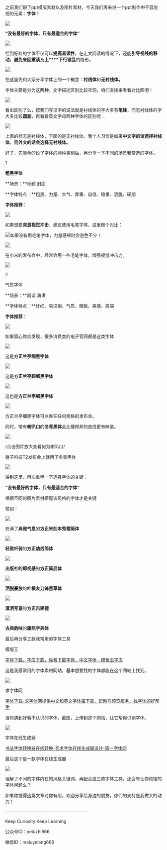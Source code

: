 之前我们聊了ppt模版素材以及图片素材，今天我们再来说一个ppt制作中不容忽视的元素：**字体！**

![](https://pic3.zhimg.com/v2-8499b199a442e58807f47ea29455d24a_r.jpg)

**“没有最好的字体，只有最适合的字体”**  

![](https://pic3.zhimg.com/v2-9413c13a056c6f5322a52586831999c2_r.jpg)

恰到好处的字体不仅可以**提高易读性**，在走文阅读的情况下，还能**引导视线的移动**，**避免来回重读**及**上****下行错乱**的情形。

![](https://pic2.zhimg.com/v2-ffb6135aaa173b4aca62a01d2aa7306d_r.jpg)

在这里先和大家分享字体上的一个概念：**衬线体**和**无衬线体。**  

字体主要是分为这两种，文字描述区别比较空洞，咱们直接来看看对比图吧！

![](https://pic3.zhimg.com/v2-81b1476986a051aaec8c267d92af5242_r.jpg)

看出区别了么，按我们写汉字的说法就是衬线体的字大多有**笔锋**，而无衬线体的字大多比较**圆润**，再看看英文字母两种字体的区别呢：

![](https://pic4.zhimg.com/v2-e46eae56f34f9b744f88a078b5a9551f_r.jpg)

上面的标志是衬线体，下面的是无衬线体。我个人习惯是如果**中文字的话选择衬线体**，而**外文的话会选择无衬线体。**

好了，先简单的说了字体的两种类别后，再分享一下不同的场景我常选的字体。  

1  

**粗黑字体**

**场景：**标题 封面

**字体特点：**粗黑、力量、大气、厚重、自信、稳重、洒脱、硬朗

  

**字体推荐：**

![](https://pic1.zhimg.com/v2-60f20582fc1d9d98f71ea304a46056f0_r.jpg)  

如果想要**突显视觉冲击**，建议使用毛笔字体，这里做个对比：

![](https://pic3.zhimg.com/v2-aa7604563b636fb7ce00941337a52eea_r.jpg)如果没有用毛笔字体，力量感顿时会逊色不少！

![](https://pic4.zhimg.com/v2-f9837c8e03c61285f0f4883df33784ff_r.jpg)

在小米的发布会中，经常会用一些毛笔字体，增强视觉冲击力。  

![](https://pic3.zhimg.com/v2-4f58aef16d7fb5a9c51fb4616dadca66_r.jpg)

2  

气质字体

**场景：**阅读 演讲

  

**字体特点：**纤细、易识别、气质、精致、美感、高端

  

**字体推荐：**

![](https://pic1.zhimg.com/v2-46e3277f88486a55703d1358e88b6dd4_r.jpg)  

如果留心你会发现，很多消费类的电子官网都是这类字体

![](https://pic1.zhimg.com/v2-8d14bafebccbf286c72201b05a60be1c_r.jpg)

这是**方正兰亭细黑字体**

![](https://pic2.zhimg.com/v2-b207078e09cea66c3aa5ccb6d461ba45_r.jpg)

这是**方正兰亭超细黑字体**

![](https://pic3.zhimg.com/v2-52788a15437fe582861821e11f995c56_r.jpg)

这也是**方正兰亭细黑字体**

![](https://pic2.zhimg.com/v2-57e068fc01da999161f8a7eada728c41_r.jpg)

方正兰亭细黑字体可以胜任任何规格的发布会。

同时，带有**喇叭口**的**冬青黑体**会比硬邦邦的直线更有味道。

![](https://pic1.zhimg.com/v2-0b544e1fef00ebfe7fc71fd11aafb3d8_r.jpg)

/点击图片放大查看何为喇叭口/

锤子科技T2发布会上就用了冬青黑体  

![](https://pic3.zhimg.com/v2-02a6de3dd19ebd46b3b5c64a3bb3a616_r.jpg)

讲到这里，再次重申一下选择字体的关键：

**“没有最好的字体，只有最适合的字体”**

根据不同的图片素材搭配该风格的字体才是关键

譬如：  

![](https://pic3.zhimg.com/v2-d925abc8a3270f6459817cf21780c052_r.jpg)

充满了**典雅气息**的**方正宋刻本秀楷简体**

![](https://pic3.zhimg.com/v2-9936c417c867a3709fafe58977017676_r.jpg)

**轻盈纤弱**的**方正幼线简体**

![](https://pic2.zhimg.com/v2-0337bc26c0a41fe9ddb5c7528cfffe19_r.jpg)

**出版社的即视感**的**方正简启体**  

![](https://pic2.zhimg.com/v2-35de0e0dcadb4373e4679ce1a4f1dab1_r.jpg)

**洒脱豪放**的**叶根友刀锋黑草体**

![](https://pic4.zhimg.com/v2-f7431a7e5ff04c1e468fad5b239e52d7_r.jpg)

**潇洒写意**的**方正吕建德**

![](https://pic2.zhimg.com/v2-d397b9e139aac6bc806eb2b350c3e2f5_r.jpg)

**古典韵味**的**康熙字典体**

最后再分享三款我常用的字体工具  

模版王

[字体下载，字库下载，免费下载字体，中文字体 - 模板王字库](https://link.zhihu.com/?target=http%3A//fonts.mobanwang.com/)

这是我最常用的字体素材网站，基本想要找的字体都能在这个网站上找到。

![](https://pic2.zhimg.com/v2-27ee3c518ce18ba876cb90ddbad5f435_r.jpg)

求字体网

[字体下载-求字体网提供中文和英文字体库下载、识别与预览服务，找字体的好帮手](https://link.zhihu.com/?target=http%3A//www.qiuziti.com/)

当你遇到好看不认识的字体，截图，上传到这个网站，让它帮你识别字体。

![](https://pic1.zhimg.com/v2-e2c671e84c05f07c54b5c2acc286a944_r.jpg)

字体在线生成器

[书法字体转换器在线转换-艺术字体在线生成器设计-第一字体网](https://link.zhihu.com/?target=http%3A//www.diyiziti.com)

最后这个是一款字体在线生成器

![](https://pic1.zhimg.com/v2-9b05961564449acc1e7aad76b752ee28_r.jpg)

理解了不同的字体内在的风格关键词，再配合这三款字体工具，还会有让你烦恼的字体问题么？

如果你觉得这篇文章对你有用，欢迎分享给身边的朋友，你们的支持是我做大的动力！

\-----------------------------------------

Keep Curiosity Keep Learning

公众号ID：yeluzhi666

微信ID：maluyelang666
